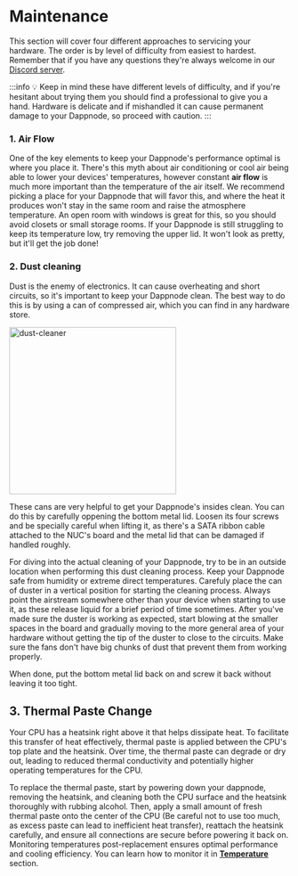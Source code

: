 # Maintenance

This section will cover four different approaches to servicing your hardware. The order is by level of difficulty from easiest to hardest. Remember that if you have any questions they're always welcome in our [Discord server](https://discord.gg/dappnode).

:::info
💡 Keep in mind these have different levels of difficulty, and if you're hesitant about trying them you should find a professional to give you a hand. Hardware is delicate and if mishandled it can cause permanent damage to your Dappnode, so proceed with caution.
:::

### 1. Air Flow

One of the key elements to keep your Dappnode's performance optimal is where you place it. There's this myth about air conditioning or cool air being able to lower your devices' temperatures, however constant **air flow** is much more important than the temperature of the air itself. We recommend picking a place for your Dappnode that will favor this, and where the heat it produces won't stay in the same room and raise the atmosphere temperature. An open room with windows is great for this, so you should avoid closets or small storage rooms. If your Dappnode is still struggling to keep its temperature low, try removing the upper lid. It won't look as pretty, but it'll get the job done!

### 2. Dust cleaning

Dust is the enemy of electronics. It can cause overheating and short circuits, so it's important to keep your Dappnode clean. The best way to do this is by using a can of compressed air, which you can find in any hardware store.

<img src="https://github.com/dappnode/DAppNodeDocs/assets/75956027/36cdf8fa-e012-40ec-ac6a-d0c8fb5b3abc" alt="dust-cleaner"  width="300" />

These cans are very helpful to get your Dappnode's insides clean. You can do this by carefully oppening the bottom metal lid. Loosen its four screws and be specially careful when lifting it, as there's a SATA ribbon cable attached to the NUC's board and the metal lid that can be damaged if handled roughly.

For diving into the actual cleaning of your Dappnode, try to be in an outside location when performing this dust cleaning process. Keep your Dappnode safe from humidity or extreme direct temperatures. Carefuly place the can of duster in a vertical position for starting the cleaning process. Always point the airstream somewhere other than your device when starting to use it, as these release liquid for a brief period of time sometimes. After you've made sure the duster is working as expected, start blowing at the smaller spaces in the board and gradually moving to the more general area of your hardware without getting the tip of the duster to close to the circuits. Make sure the fans don't have big chunks of dust that prevent them from working properly.

When done, put the bottom metal lid back on and screw it back without leaving it too tight.

## 3. Thermal Paste Change

Your CPU has a heatsink right above it that helps dissipate heat. To facilitate this transfer of heat effectively, thermal paste is applied between the CPU's top plate and the heatsink. Over time, the thermal paste can degrade or dry out, leading to reduced thermal conductivity and potentially higher operating temperatures for the CPU.

To replace the thermal paste, start by powering down your dappnode, removing the heatsink, and cleaning both the CPU surface and the heatsink thoroughly with rubbing alcohol. Then, apply a small amount of fresh thermal paste onto the center of the CPU (Be careful not to use too much, as excess paste can lead to inefficient heat transfer), reattach the heatsink carefully, and ensure all connections are secure before powering it back on. Monitoring temperatures post-replacement ensures optimal performance and cooling efficiency. You can learn how to monitor it in [**Temperature**](/docs/user/hardware/temperature) section.
